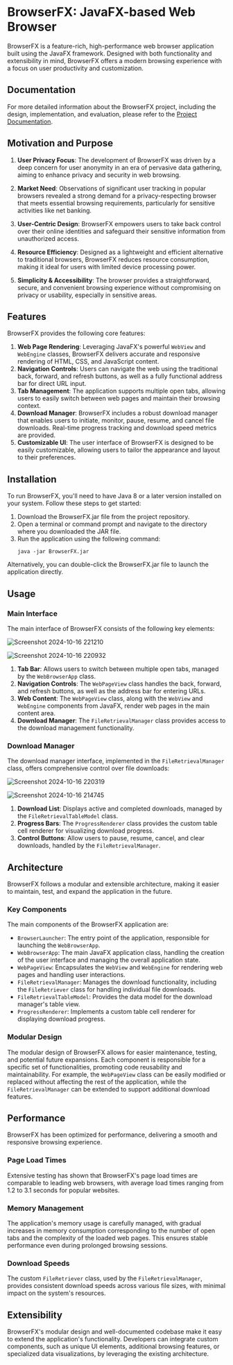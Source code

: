 # BrowserFX: JavaFX-based Web Browser

BrowserFX is a feature-rich, high-performance web browser application built using the JavaFX framework. Designed with both functionality and extensibility in mind, BrowserFX offers a modern browsing experience with a focus on user productivity and customization.

## Documentation

For more detailed information about the BrowserFX project, including the design, implementation, and evaluation, please refer to the [Project Documentation](Ganesh_Kumar_projectreport_github.pdf).

## Motivation and Purpose

1. **User Privacy Focus**: The development of BrowserFX was driven by a deep concern for user anonymity in an era of pervasive data gathering, aiming to enhance privacy and security in web browsing.

2. **Market Need**: Observations of significant user tracking in popular browsers revealed a strong demand for a privacy-respecting browser that meets essential browsing requirements, particularly for sensitive activities like net banking.

3. **User-Centric Design**: BrowserFX empowers users to take back control over their online identities and safeguard their sensitive information from unauthorized access.

4. **Resource Efficiency**: Designed as a lightweight and efficient alternative to traditional browsers, BrowserFX reduces resource consumption, making it ideal for users with limited device processing power.

5. **Simplicity & Accessibility**: The browser provides a straightforward, secure, and convenient browsing experience without compromising on privacy or usability, especially in sensitive areas.


## Features

BrowserFX provides the following core features:

1. **Web Page Rendering**: Leveraging JavaFX's powerful `WebView` and `WebEngine` classes, BrowserFX delivers accurate and responsive rendering of HTML, CSS, and JavaScript content.
2. **Navigation Controls**: Users can navigate the web using the traditional back, forward, and refresh buttons, as well as a fully functional address bar for direct URL input.
3. **Tab Management**: The application supports multiple open tabs, allowing users to easily switch between web pages and maintain their browsing context.
4. **Download Manager**: BrowserFX includes a robust download manager that enables users to initiate, monitor, pause, resume, and cancel file downloads. Real-time progress tracking and download speed metrics are provided.
5. **Customizable UI**: The user interface of BrowserFX is designed to be easily customizable, allowing users to tailor the appearance and layout to their preferences.

## Installation

To run BrowserFX, you'll need to have Java 8 or a later version installed on your system. Follow these steps to get started:

1. Download the BrowserFX.jar file from the project repository.
2. Open a terminal or command prompt and navigate to the directory where you downloaded the JAR file.
3. Run the application using the following command:
   ```
   java -jar BrowserFX.jar
   ```

Alternatively, you can double-click the BrowserFX.jar file to launch the application directly.

## Usage

### Main Interface

The main interface of BrowserFX consists of the following key elements:

![Screenshot 2024-10-16 221210](https://github.com/user-attachments/assets/2afc1101-b978-4327-a2ec-e872a9b77c91)


![Screenshot 2024-10-16 220932](https://github.com/user-attachments/assets/ed74bb57-6847-48f0-96f1-de19e7ab9c40)


1. **Tab Bar**: Allows users to switch between multiple open tabs, managed by the `WebBrowserApp` class.
2. **Navigation Controls**: The `WebPageView` class handles the back, forward, and refresh buttons, as well as the address bar for entering URLs.
3. **Web Content**: The `WebPageView` class, along with the `WebView` and `WebEngine` components from JavaFX, render web pages in the main content area.
4. **Download Manager**: The `FileRetrievalManager` class provides access to the download management functionality.

### Download Manager

The download manager interface, implemented in the `FileRetrievalManager` class, offers comprehensive control over file downloads:

![Screenshot 2024-10-16 220319](https://github.com/user-attachments/assets/624ac29c-de10-4a19-8510-d0de8209bd9f)


![Screenshot 2024-10-16 214745](https://github.com/user-attachments/assets/2244afdd-0379-4b23-9b23-2eee4a49c474)


1. **Download List**: Displays active and completed downloads, managed by the `FileRetrievalTableModel` class.
2. **Progress Bars**: The `ProgressRenderer` class provides the custom table cell renderer for visualizing download progress.
3. **Control Buttons**: Allow users to pause, resume, cancel, and clear downloads, handled by the `FileRetrievalManager`.

## Architecture

BrowserFX follows a modular and extensible architecture, making it easier to maintain, test, and expand the application in the future.

### Key Components

The main components of the BrowserFX application are:

- `BrowserLauncher`: The entry point of the application, responsible for launching the `WebBrowserApp`.
- `WebBrowserApp`: The main JavaFX application class, handling the creation of the user interface and managing the overall application state.
- `WebPageView`: Encapsulates the `WebView` and `WebEngine` for rendering web pages and handling user interactions.
- `FileRetrievalManager`: Manages the download functionality, including the `FileRetriever` class for handling individual file downloads.
- `FileRetrievalTableModel`: Provides the data model for the download manager's table view.
- `ProgressRenderer`: Implements a custom table cell renderer for displaying download progress.

### Modular Design

The modular design of BrowserFX allows for easier maintenance, testing, and potential future expansions. Each component is responsible for a specific set of functionalities, promoting code reusability and maintainability. For example, the `WebPageView` class can be easily modified or replaced without affecting the rest of the application, while the `FileRetrievalManager` can be extended to support additional download features.

## Performance

BrowserFX has been optimized for performance, delivering a smooth and responsive browsing experience.

### Page Load Times

Extensive testing has shown that BrowserFX's page load times are comparable to leading web browsers, with average load times ranging from 1.2 to 3.1 seconds for popular websites.

### Memory Management

The application's memory usage is carefully managed, with gradual increases in memory consumption corresponding to the number of open tabs and the complexity of the loaded web pages. This ensures stable performance even during prolonged browsing sessions.

### Download Speeds

The custom `FileRetriever` class, used by the `FileRetrievalManager`, provides consistent download speeds across various file sizes, with minimal impact on the system's resources.

## Extensibility

BrowserFX's modular design and well-documented codebase make it easy to extend the application's functionality. Developers can integrate custom components, such as unique UI elements, additional browsing features, or specialized data visualizations, by leveraging the existing architecture.

